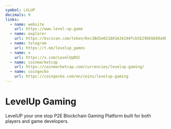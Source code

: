 ```yaml
---
symbol: LVLUP
decimals: 9
links:
  - name: website
    url: https://www.level-up.game
  - name: explorer
    url: https://bscscan.com/token/0xc3Bd3e021801A34104fcb5E29DE6689a9b204513
  - name: telegram
    url: https://t.me/levelup_games
  - name: x
    url: https://x.com/LevelUpBSC
  - name: coinmarketcap
    url: https://coinmarketcap.com/currencies/levelup-gaming/
  - name: coingecko
    url: https://coingecko.com/en/coins/levelup-gaming
---
```


# LevelUp Gaming

LevelUP your one stop P2E Blockchain Gaming Platform built for both players and game developers.
